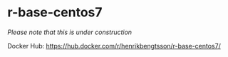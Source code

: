 # r-base-centos7

_Please note that this is under construction_

Docker Hub: https://hub.docker.com/r/henrikbengtsson/r-base-centos7/
